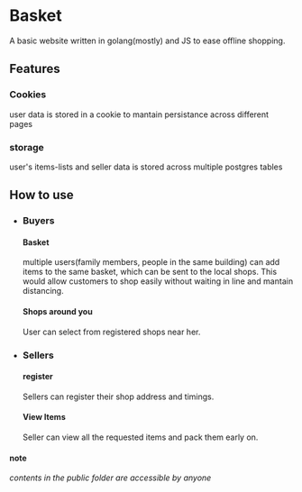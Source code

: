 <h1>Basket </h1>  
A basic website written in golang(mostly) and JS to ease offline shopping.

<br>
<h2>Features</h2>
<h3>Cookies</h3>
user data is stored in a cookie to mantain persistance across different pages
<h3>storage</h3>
user's items-lists and seller data is stored across multiple postgres tables
<h2>How to use</h2>
<ul>
<li>
<h3>
Buyers
</h3>
</li>
<h4>Basket</h4>
multiple users(family members, people in the same building) can add items to the
 same basket, which can be sent to the local shops. This would allow customers to shop easily without waiting in line and mantain distancing.
<h4>Shops around you</h4>
User can select from registered shops near her.
<li>
<h3>
Sellers
</h3>
</li>
<h4>
register
</h4>
Sellers can register their shop address and timings.
<h4>
View Items
</h4>
Seller can view all the requested items and pack them early on.
</ul>
<h4>note</h4>

<i>contents in the public folder are accessible by anyone<i>
